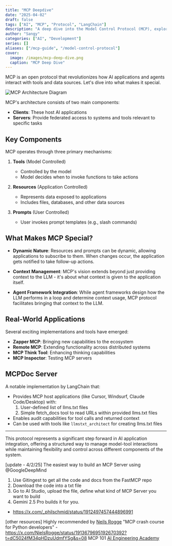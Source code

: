 ```yaml
---
title: "MCP Deepdive"
date: "2025-04-02"
draft: false
tags: ["AI", "MCP", "Protocol", "LangChain"]
description: "A deep dive into the Model Control Protocol (MCP), exploring its architecture, key components, and real-world applications"
author: "Sangy"
categories: ["AI", "Development"]
series: []
aliases: ["/mcp-guide", "/model-control-protocol"]
cover:
  image: /images/mcp-deep-dive.png
  caption: "MCP Deep Dive"
---
```


MCP is an open protocol that revolutionizes how AI applications and agents interact with tools and data sources. Let's dive into what makes it special.

![MCP Architecture Diagram](/images/mcp-deep-dive.png)

MCP's architecture consists of two main components:
- **Clients**: These host AI applications
- **Servers**: Provide federated access to systems and tools relevant to specific tasks

## Key Components

MCP operates through three primary mechanisms:

1. **Tools** (Model Controlled)
   - Controlled by the model
   - Model decides when to invoke functions to take actions

2. **Resources** (Application Controlled)
   - Represents data exposed to applications
   - Includes files, databases, and other data sources

3. **Prompts** (User Controlled)
   - User invokes prompt templates (e.g., slash commands)

## What Makes MCP Special?

- **Dynamic Nature**: Resources and prompts can be dynamic, allowing applications to subscribe to them. When changes occur, the application gets notified to take follow-up actions.

- **Context Management**: MCP's vision extends beyond just providing context to the LLM - it's about what context is given to the application itself.

- **Agent Framework Integration**: While agent frameworks design how the LLM performs in a loop and determine context usage, MCP protocol facilitates bringing that context to the LLM.

## Real-World Applications

Several exciting implementations and tools have emerged:

- **Zapper MCP**: Bringing new capabilities to the ecosystem
- **Remote MCP**: Extending functionality across distributed systems
- **MCP Think Tool**: Enhancing thinking capabilities
- **MCP Inspector**: Testing MCP servers

## MCPDoc Server

A notable implementation by LangChain that:
- Provides MCP host applications (like Cursor, Windsurf, Claude Code/Desktop) with:
  1. User-defined list of llms.txt files
  2. Simple fetch_docs tool to read URLs within provided llms.txt files
- Enables audit capabilities for tool calls and returned context
- Can be used with tools like `llmstxt_architect` for creating llms.txt files

---

This protocol represents a significant step forward in AI application integration, offering a structured way to manage model-tool interactions while maintaining flexibility and control across different components of the system. 


[update - 4/2/25]
The easiest way to build an MCP Server using 
@GoogleDeepMind

1. Use Gitingest to get all the code and docs from the FastMCP repo
2. Download the code into a txt file
3. Go to AI Studio, upload the file, define what kind of MCP Server you want to build
4. Gemini 2.5 Pro builds it for you.

- https://x.com/_philschmid/status/1912497457444896991


[other resources]
Highly recommended by [Neils Rogge](https://x.com/NielsRogge) "MCP crash course for Python developers"  - https://x.com/NielsRogge/status/1913679695192670392?t=dC5024fM34pHDzuUdmfYSg&s=08
MCP 101 [AI Engineering Academy](https://x.com/adithya_s_k/status/1894795705975513113)